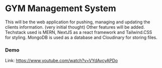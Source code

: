 # GYM Management System

This will be the web application for pushing, managing and updating the clients information. (very initial thought)
Other features will be added.
Techstack used is MERN, NextJS as a react framework and Tailwind.CSS for styling.
MongoDB is used as a database and Cloudinary for storing files.

### Demo
Link: https://www.youtube.com/watch?v=VYdAvcyAPDo
